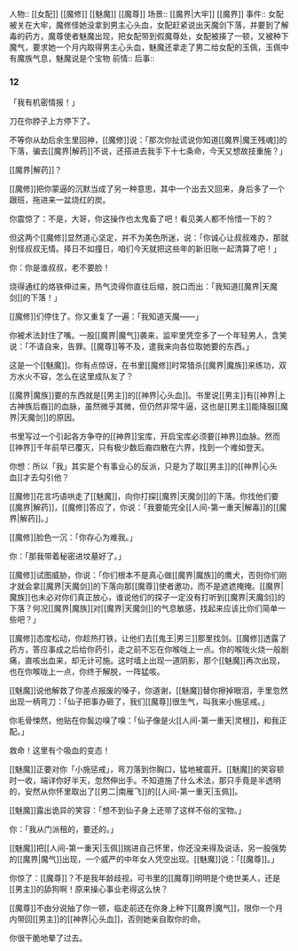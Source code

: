人物:: [[女配]] [[魔修]] [[魅魔]] [[魔尊]]
场景:: [[魔界|大牢]] [[魔界]]
事件:: 女配被关在大牢，魔修怪她没拿到男主心头血，女配赶紧说出天魔剑下落，并要到了解毒的药方，魔尊使者魅魔出现，把女配带到假魔尊处，女配被揍了一顿，又被种下魔气，要求她一个月内取得男主心头血，魅魔还拿走了男二给女配的玉佩，玉佩中有魔族气息，魅魔说是个宝物
前情:: 
后事:: 


### 12

「我有机密情报！」

刀在你脖子上方停下了。

不等你从劫后余生里回神，[[魔修]]说：「那次你扯谎说你知道[[魔界|魔王残魂]]的下落，骗去[[魔界|解药]]不说，还搭进去我手下十七条命，今天又想故技重施？」

[[魔界|解药]]？

[[魔修]]把你蒙逼的沉默当成了另一种意思，其中一个出去又回来，身后多了一个跟班，拖进来一盆烧红的炭。

你震惊了：不是，大哥，你这操作也太鬼畜了吧！看见美人都不怜惜一下的？

但这两个[[魔修]]显然道心坚定，并不为美色所迷，说：「你诚心让叔叔难办，那就别怪叔叔无情。择日不如撞日，咱们今天就把这些年的新旧账一起清算了吧！」

你：你是谁叔叔，老不要脸！

烧得通红的烙铁伸过来，热气烫得你直往后缩，脱口而出：「我知道[[魔界|天魔剑]]的下落！」

[[魔修]]们停住了。你又重复了一遍：「我知道天魔——」

你被术法封住了嘴。一股[[魔界|魔气]]袭来，监牢里凭空多了一个年轻男人，含笑说：「不请自来，告罪。[[魔尊]]等不及，遣我来向各位取她要的东西。」

这是一个[[魅魔]]。你有点惊讶，在书里[[魔修]]时常猎杀[[魔界|魔族]]来练功，双方水火不容，怎么在这里成队友了？

[[魔界|魔族]]要的东西就是[[男主]]的[[神界|心头血]]。书里说[[男主]]有[[神界|上古神族后裔]]的血脉，虽然微乎其微，但仍然非常牛逼，这也是[[男主]]能降服[[魔界|天魔剑]]的原因。

书里写过一个引起各方争夺的[[神界]]宝库，开启宝库必须要[[神界]]血脉。然而[[神界]]千年前早已覆灭，只有极少数后裔四散在六界，找到一个难如登天。

你想：所以「我」其实是个有事业心的反派，只是为了取[[男主]]的[[神界|心头血]]才去勾引他？

[[魔修]]花言巧语哄走了[[魅魔]]，向你打探[[魔界|天魔剑]]的下落。你找他们要[[魔界|解药]]，[[魔修]]答应了，你说：「我要能完全[[人间-第一重天|解毒]]的[[魔界|解药]]。」

[[魔修]]脸色一沉：「你存心为难我。」

你：「那我带着秘密进坟墓好了。」

[[魔修]]试图威胁，你说：「你们根本不是真心做[[魔界|魔族]]的鹰犬，否则你们刚才就会拿[[魔界|天魔剑]]的下落向那[[魔尊]]使者邀功，而不是遮遮掩掩。[[魔界|魔族]]也未必对你们真正放心，谁说他们的探子一定没有打听到[[魔界|天魔剑]]的下落？何况[[魔界|魔族]]对[[魔界|天魔剑]]的气息敏感，找起来应该比你们简单一些吧？」

[[魔修]]态度松动，你趁热打铁，让他们去[[鬼王|男三]]那里找剑。[[魔修]]透露了药方，答应事成之后给你药引，走之前不忘在你喉咙上一点。你的喉咙火烧一般剧痛，直咳出血来，却无计可施。这时墙上出现一道阴影，那个[[魅魔]]再次出现，也在你喉咙上一点，你终于解脱，一阵猛咳。

[[魅魔]]说他解救了你差点报废的嗓子，你道谢，[[魅魔]]替你擦掉眼泪，手里忽然出现一柄弯刀：「仙子把事办砸了，我们[[魔尊]]很生气，叫我来小施惩戒。」

你毛骨悚然，他贴在你鬓边嗅了嗅：「仙子像是火[[人间-第一重天|灵根]]，和我正配。」

救命！这里有个吸血的变态！

[[魅魔]]正要对你「小施惩戒」，弯刀落到你胸口，猛地被震开。[[魅魔]]的笑容顿时一收，端详你好半天，忽然伸出手。不知道施了什么术法，那只手竟是半透明的，安然从你怀里取出了[[男二|南雁飞]]的[[人间-第一重天|玉佩]]。

[[魅魔]]露出诡异的笑容：「想不到仙子身上还带了这样不俗的宝物。」

你：「我从门派租的，要还的。」

[[魅魔]]把[[人间-第一重天|玉佩]]揣进自己怀里，你还没来得及说话，另一股强势的[[魔界|魔气]]出现，一个威严的中年女人凭空出现。[[魅魔]]说：「[[魔尊]]。」

你惊了：[[魔尊]]？不是我年龄歧视，可书里的[[魔尊]]明明是个绝世美人，还是[[男主]]的舔狗啊！原来操心事业老得这么快？

[[魔尊]]不由分说抽了你一顿，临走前还在你身上种下[[魔界|魔气]]，限你一个月内带回[[男主]]的[[神界|心头血]]，否则她亲自取你的命。

你很干脆地晕了过去。